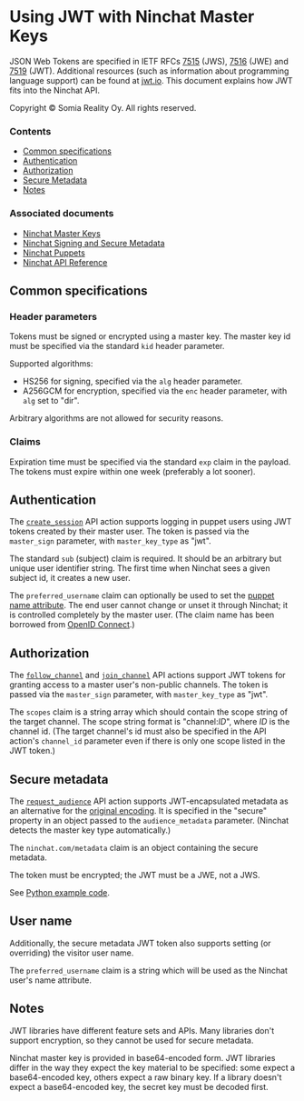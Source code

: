 Using JWT with Ninchat Master Keys
==================================

JSON Web Tokens are specified in IETF RFCs
[7515](https://tools.ietf.org/html/rfc7515) (JWS),
[7516](https://tools.ietf.org/html/rfc7516) (JWE) and
[7519](https://tools.ietf.org/html/rfc7519) (JWT).  Additional resources (such
as information about programming language support) can be found at
[jwt.io](https://jwt.io).  This document explains how JWT fits into the Ninchat
API.

Copyright &copy; Somia Reality Oy.  All rights reserved.


### Contents

- [Common specifications](#common-specifications)
- [Authentication](#authentication)
- [Authorization](#authorization)
- [Secure Metadata](#secure-metadata)
- [Notes](#notes)


### Associated documents

- [Ninchat Master Keys](../master.md)
- [Ninchat Signing and Secure Metadata](ninchat.md)
- [Ninchat Puppets](../puppet.md)
- [Ninchat API Reference](../api.md)


Common specifications
---------------------

### Header parameters

Tokens must be signed or encrypted using a master key.  The master key id must
be specified via the standard `kid` header parameter.

Supported algorithms:

- HS256 for signing, specified via the `alg` header parameter.
- A256GCM for encryption, specified via the `enc` header parameter, with `alg`
  set to "dir".

Arbitrary algorithms are not allowed for security reasons.


### Claims

Expiration time must be specified via the standard `exp` claim in the payload.
The tokens must expire within one week (preferably a lot sooner).


Authentication
--------------

The [`create_session`](../api.md#create_session) API action supports logging in
puppet users using JWT tokens created by their master user.  The token is
passed via the `master_sign` parameter, with `master_key_type` as "jwt".

The standard `sub` (subject) claim is required.  It should be an arbitrary but
unique user identifier string.  The first time when Ninchat sees a given
subject id, it creates a new user.

The `preferred_username` claim can optionally be used to set the
[puppet name attribute](../api.md#puppet).  The end user cannot change or unset
it through Ninchat; it is controlled completely by the master user.  (The claim
name has been borrowed from
[OpenID Connect](https://openid.net/specs/openid-connect-core-1_0.html#StandardClaims).)


Authorization
-------------

The [`follow_channel`](../api.md#follow_channel) and
[`join_channel`](../api.md#join_channel) API actions support JWT tokens for
granting access to a master user's non-public channels.  The token is passed
via the `master_sign` parameter, with `master_key_type` as "jwt".

The `scopes` claim is a string array which should contain the scope string of
the target channel.  The scope string format is "channel:*ID*", where *ID* is
the channel id.  (The target channel's id must also be specified in the API
action's `channel_id` parameter even if there is only one scope listed in the
JWT token.)


Secure metadata
---------------

The [`request_audience`](../api.md#request_audience) API action supports
JWT-encapsulated metadata as an alternative for the
[original encoding](ninchat.md#secure-metadata).  It is specified in the
"secure" property in an object passed to the `audience_metadata` parameter.
(Ninchat detects the master key type automatically.)

The `ninchat.com/metadata` claim is an object containing the secure metadata.

The token must be encrypted; the JWT must be a JWE, not a JWS.

See [Python example code](../examples/jwt_secure_metadata.py).


User name
---------

Additionally, the secure metadata JWT token also supports setting (or overriding) the visitor user name.

The `preferred_username` claim is a string which will be used as the Ninchat user's name attribute.


Notes
-----

JWT libraries have different feature sets and APIs.  Many libraries don't
support encryption, so they cannot be used for secure metadata.

Ninchat master key is provided in base64-encoded form.  JWT libraries differ in
the way they expect the key material to be specified: some expect a
base64-encoded key, others expect a raw binary key.  If a library doesn't
expect a base64-encoded key, the secret key must be decoded first.

